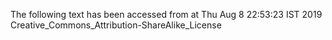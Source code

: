 The following text has been accessed from at Thu Aug 8 22:53:23 IST 2019
Creative_Commons_Attribution-ShareAlike_License
